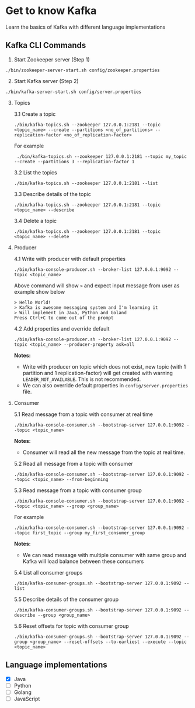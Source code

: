 # Get to know Kafka

Learn the basics of Kafka with different language implementations

## Kafka CLI Commands

1. Start Zookeeper server (Step 1)

```
./bin/zookeeper-server-start.sh config/zookeeper.properties
```

2. Start Kafka server (Step 2)

```
./bin/kafka-server-start.sh config/server.properties
```

3. Topics

    3.1 Create a topic

    ```
    ./bin/kafka-topics.sh --zookeeper 127.0.0.1:2181 --topic <topic_name> --create --partitions <no_of_partitions> --replication-factor <no_of_replication-factor>
    ```

    For example
    ```
     ./bin/kafka-topics.sh --zookeeper 127.0.0.1:2181 --topic my_topic --create --partitions 3 --replication-factor 1
    ```

    3.2 List the topics

    ```
    ./bin/kafka-topics.sh --zookeeper 127.0.0.1:2181 --list
    ```

    3.3 Describe details of the topic

    ```
    ./bin/kafka-topics.sh --zookeeper 127.0.0.1:2181 --topic <topic_name> --describe
    ```

    3.4 Delete a topic

    ```
    ./bin/kafka-topics.sh --zookeeper 127.0.0.1:2181 --topic <topic_name> --delete
    ```

4. Producer

    4.1 Write with producer with default properties

    ```
    ./bin/kafka-console-producer.sh --broker-list 127.0.0.1:9092 --topic <topic_name>
    ```

    Above command will show `>` and expect input message from user as example show below
    
    ```
    > Hello World!
    > Kafka is awesome messaging system and I'm learning it
    > Will implement in Java, Python and Goland
    Press Ctrl+C to come out of the prompt
    ```

    4.2 Add properties and override default

    ```
    ./bin/kafka-console-producer.sh --broker-list 127.0.0.1:9092 --topic <topic_name> --producer-property ask=all
    ```

    **Notes:**
    
    * Write with producer on topic which does not exist, new topic (with 1 partition and 1 replication-factor) will get created with warning `LEADER_NOT_AVAILABLE`. This is not recommended.
    * We can also override default properties in `config/server.properties` file.

5. Consumer

    5.1 Read message from a topic with consumer at real time

    ```
    ./bin/kafka-console-consumer.sh --bootstrap-server 127.0.0.1:9092 --topic <topic_name>
    ```

    **Notes:**
    
    * Consumer will read all the new message from the topic at real time.

    5.2 Read all message from a topic with consumer

    ```
    ./bin/kafka-console-consumer.sh --bootstrap-server 127.0.0.1:9092 --topic <topic_name> --from-beginning
    ```

    5.3 Read message from a topic with consumer group

    ```
    ./bin/kafka-console-consumer.sh --bootstrap-server 127.0.0.1:9092 --topic <topic_name> --group <group_name>
    ```

    For example

    ```
    ./bin/kafka-console-consumer.sh --bootstrap-server 127.0.0.1:9092 --topic first_topic --group my_first_consumer_group
    ```

    **Notes:**
    
    * We can read message with multiple consumer with same group and Kafka will load balance between these consumers

    5.4 List all consumer groups

    ```
    ./bin/kafka-consumer-groups.sh --bootstrap-server 127.0.0.1:9092 --list
    ```

    5.5 Describe details of the consumer group

    ```
    ./bin/kafka-consumer-groups.sh --bootstrap-server 127.0.0.1:9092 --describe --group <group_name>
    ```

    5.6 Reset offsets for topic with consumer group

    ```
    ./bin/kafka-consumer-groups.sh --bootstrap-server 127.0.0.1:9092 --group <group_name> --reset-offsets --to-earliest --execute --topic <topic_name>
    ```

## Language implementations

- [x] Java
- [ ] Python
- [ ] Golang
- [ ] JavaScript
